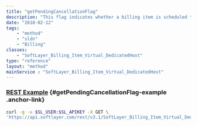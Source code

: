 ```yaml
---
title: "getPendingCancellationFlag"
description: "This flag indicates whether a billing item is scheduled to be canceled or not."
date: "2018-02-12"
tags:
    - "method"
    - "sldn"
    - "Billing"
classes:
    - "SoftLayer_Billing_Item_Virtual_DedicatedHost"
type: "reference"
layout: "method"
mainService : "SoftLayer_Billing_Item_Virtual_DedicatedHost"
---
```


### [REST Example](#getPendingCancellationFlag-example) <a href="/article/rest/"><i class="fas fa-question"></i></a> {#getPendingCancellationFlag-example .anchor-link} 
```bash
curl -g -u $SL_USER:$SL_APIKEY -X GET \
'https://api.softlayer.com/rest/v3.1/SoftLayer_Billing_Item_Virtual_DedicatedHost/{SoftLayer_Billing_Item_Virtual_DedicatedHostID}/getPendingCancellationFlag'
```
